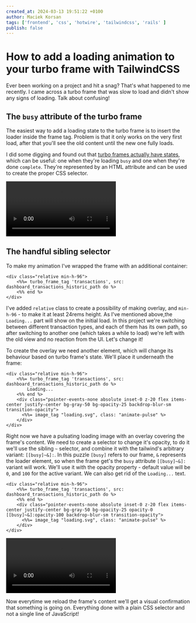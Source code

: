 ```yaml
---
created_at: 2024-03-13 19:51:22 +0100
author: Maciek Korsan
tags: ['frontend', 'css', 'hotwire', 'tailwindcss', 'rails' ]
publish: false
---
```


# How to add a loading animation to your turbo frame with TailwindCSS

Ever been working on a project and hit a snag? That's what happened to me recently. I came across a turbo frame that was slow to load and didn't show any signs of loading. Talk about confusing!

<!-- more -->

## The `busy` attribute of the turbo frame

The easiest way to add a loading state to the turbo frame is to insert the loader inside the frame tag. Problem is that it only works on the very first load, after that you'll see the old content until the new one fully loads.

I did some digging and found out that [turbo frames actually have states](https://turbo.hotwired.dev/reference/frames#html-attributes), which can be useful: one when they're loading `busy` and one when they're done `complete`. They're represented by an HTML attribute and can be used to create the proper CSS selector.

<video src="https://arkency-images.s3.eu-central-1.amazonaws.com/how-to-add-a-loading-animation-to-your-turbo-frame-with-tailwindcss/loader-off.mp4" class="w-full" autoplay></video>

## The handful sibling selector

To make my animation I've wrapped the frame with an additional container:

```erb
<div class="relative min-h-96">
    <%%= turbo_frame_tag 'transactions', src: dashboard_transactions_historic_path do %>
    <%% end %>
</div>
```

I've added `relative` class to create a possibility of making overlay, and `min-h-96` - to make it at least 24rems height. As I've mentioned above,the `Loading...` part will show on the initial load. In this project we're switching between different transaction types, and each of them has its own path, so after switching to another one (which takes a while to load) we're left with the old view and no reaction from the UI. Let's change it!

To create the overlay we need another element, which will change its behaviour based on turbo frame's state. We'll place it underneath the frame:

```erb
<div class="relative min-h-96">
    <%%= turbo_frame_tag 'transactions', src: dashboard_transactions_historic_path do %>
        Loading...
    <%% end %>
    <div class="pointer-events-none absolute inset-0 z-20 flex items-center justify-center bg-gray-50 bg-opacity-25 backdrop-blur-sm transition-opacity">
      <%%= image_tag "loading.svg", class: "animate-pulse" %>
    </div>
</div>
```

Right now we have a pulsating loading image with an overlay covering the frame's content. We need to create a selector to change it's opacity, to do it we'll use the sibling `~` selector, and combine it with the tailwind's arbitrary variant: `[[busy]~&]:`. In this puzzle `[busy]` refers to our frame, `&` represents the loader element, so when the frame get's the `busy` attribute `[[busy]~&]:` variant will work. We'll use it with the opacity property - default value will be `0`, and `100` for the active variant. We can also get rid of the `Loading...` text.


```erb
<div class="relative min-h-96">
    <%%= turbo_frame_tag 'transactions', src: dashboard_transactions_historic_path do %>
    <%% end %>
    <div class="pointer-events-none absolute inset-0 z-20 flex items-center justify-center bg-gray-50 bg-opacity-25 opacity-0 [[busy]~&]:opacity-100 backdrop-blur-sm transition-opacity">
      <%%= image_tag "loading.svg", class: "animate-pulse" %>
    </div>
</div>
```

<video src="https://arkency-images.s3.eu-central-1.amazonaws.com/how-to-add-a-loading-animation-to-your-turbo-frame-with-tailwindcss/loader-off.mp4" class="w-full" autoplay></video>

Now everytime we reload the frame's content we'll get a visual confirmation that something is going on. Everything done with a plain CSS selector and not a single line of JavaScript!


